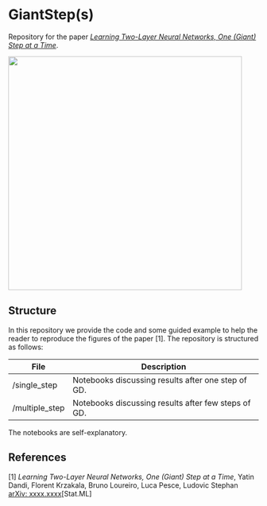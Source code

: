 # GiantStep(s) 

Repository for the paper [*Learning Two-Layer Neural Networks, One (Giant) Step at a Time*](https://arxiv.org/abs/xxxx.xxxx). 

<p float="left">
  <img src="https://github.com/lucpoisson/OneStepAtATime/blob/main/figures/stairway.png" height="470" />
</p>

## Structure

In this repository we provide the code and some guided example to help the reader to reproduce the figures of the paper [1]. The repository is structured as follows:

| File                          | Description                                                                                                                                                    |
|-------------------------------|----------------------------------------------------------------------------------------------------------------------------------------------------------------|
|/single_step| Notebooks discussing results after one step of GD.           |
| /multiple_step|  Notebooks discussing results after few steps of GD.                  |


The notebooks are self-explanatory.
 
## References

[1] *Learning Two-Layer Neural Networks, One (Giant) Step at a Time*, Yatin Dandi, Florent Krzakala, Bruno Loureiro, Luca Pesce, Ludovic Stephan [arXiv: xxxx.xxxx](https://arxiv.org/abs/xxxx.xxxx)[Stat.ML]


